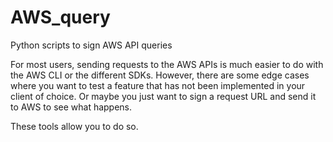 AWS_query
=========

Python scripts to sign AWS API queries

For most users, sending requests to the AWS APIs is much easier to do with the AWS CLI or the different SDKs. However, there are some edge cases where you want to test a feature that has not been implemented in your client of choice. Or maybe you just want to sign a request URL and send it to AWS to see what happens.

These tools allow you to do so.
